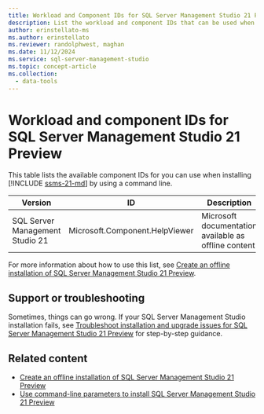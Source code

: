 ```yaml
---
title: Workload and Component IDs for SQL Server Management Studio 21 Preview
description: List the workload and component IDs that can be used when creating an offline installation of SQL Server Management Studio (SSMS).
author: erinstellato-ms
ms.author: erinstellato
ms.reviewer: randolphwest, maghan
ms.date: 11/12/2024
ms.service: sql-server-management-studio
ms.topic: concept-article
ms.collection:
  - data-tools
---
```

# Workload and component IDs for SQL Server Management Studio 21 Preview

This table lists the available component IDs for you can use when installing [!INCLUDE [ssms-21-md](../includes/ssms-21-md.md)] by using a command line.

| Version | ID | Description |
| --- | --- | --- |
| SQL Server Management Studio 21 | Microsoft.Component.HelpViewer | Microsoft documentation available as offline content |

For more information about how to use this list, see [Create an offline installation of SQL Server Management Studio 21 Preview](create-offline.md).

## Support or troubleshooting

Sometimes, things can go wrong. If your SQL Server Management Studio installation fails, see [Troubleshoot installation and upgrade issues for SQL Server Management Studio 21 Preview](troubleshoot.md) for step-by-step guidance.

## Related content

- [Create an offline installation of SQL Server Management Studio 21 Preview](create-offline.md)
- [Use command-line parameters to install SQL Server Management Studio 21 Preview](command-line-parameters.md)
